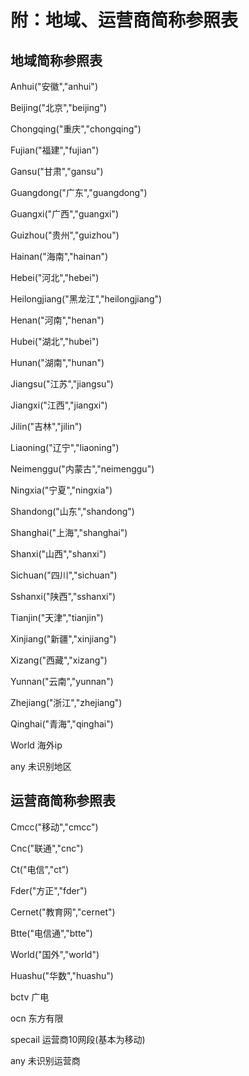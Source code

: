 # 附：地域、运营商简称参照表

## 地域简称参照表

Anhui("安徽","anhui")

Beijing("北京","beijing")

Chongqing("重庆","chongqing")

Fujian("福建","fujian")

Gansu("甘肃","gansu")

Guangdong("广东","guangdong")

Guangxi("广西","guangxi")

Guizhou("贵州","guizhou")

Hainan("海南","hainan")

Hebei("河北","hebei")

Heilongjiang("黑龙江","heilongjiang")

Henan("河南","henan")

Hubei("湖北","hubei")

Hunan("湖南","hunan")

Jiangsu("江苏","jiangsu")

Jiangxi("江西","jiangxi")

Jilin("吉林","jilin")

Liaoning("辽宁","liaoning")

Neimenggu("内蒙古","neimenggu")

Ningxia("宁夏","ningxia")

Shandong("山东","shandong")

Shanghai("上海","shanghai")

Shanxi("山西","shanxi")

Sichuan("四川","sichuan")

Sshanxi("陕西","sshanxi")

Tianjin("天津","tianjin")

Xinjiang("新疆","xinjiang")

Xizang("西藏","xizang")

Yunnan("云南","yunnan")

Zhejiang("浙江","zhejiang")

Qinghai("青海","qinghai")

World 海外ip

any 未识别地区


## 运营商简称参照表

Cmcc("移动","cmcc")

Cnc("联通","cnc")

Ct("电信","ct")

Fder("方正","fder")

Cernet("教育网","cernet")

Btte("电信通","btte")

World("国外","world")

Huashu("华数","huashu")

bctv 广电

ocn 东方有限

specail 运营商10网段(基本为移动)

any 未识别运营商
